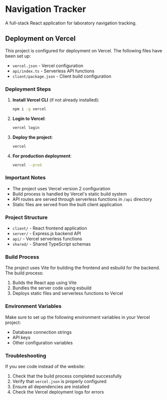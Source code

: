 # Navigation Tracker

A full-stack React application for laboratory navigation tracking.

## Deployment on Vercel

This project is configured for deployment on Vercel. The following files have been set up:

- `vercel.json` - Vercel configuration
- `api/index.ts` - Serverless API functions
- `client/package.json` - Client build configuration

### Deployment Steps

1. **Install Vercel CLI** (if not already installed):
   ```bash
   npm i -g vercel
   ```

2. **Login to Vercel**:
   ```bash
   vercel login
   ```

3. **Deploy the project**:
   ```bash
   vercel
   ```

4. **For production deployment**:
   ```bash
   vercel --prod
   ```

### Important Notes

- The project uses Vercel version 2 configuration
- Build process is handled by Vercel's static build system
- API routes are served through serverless functions in `/api` directory
- Static files are served from the built client application

### Project Structure

- `client/` - React frontend application
- `server/` - Express.js backend API
- `api/` - Vercel serverless functions
- `shared/` - Shared TypeScript schemas

### Build Process

The project uses Vite for building the frontend and esbuild for the backend. The build process:

1. Builds the React app using Vite
2. Bundles the server code using esbuild
3. Deploys static files and serverless functions to Vercel

### Environment Variables

Make sure to set up the following environment variables in your Vercel project:

- Database connection strings
- API keys
- Other configuration variables

### Troubleshooting

If you see code instead of the website:

1. Check that the build process completed successfully
2. Verify that `vercel.json` is properly configured
3. Ensure all dependencies are installed
4. Check the Vercel deployment logs for errors 